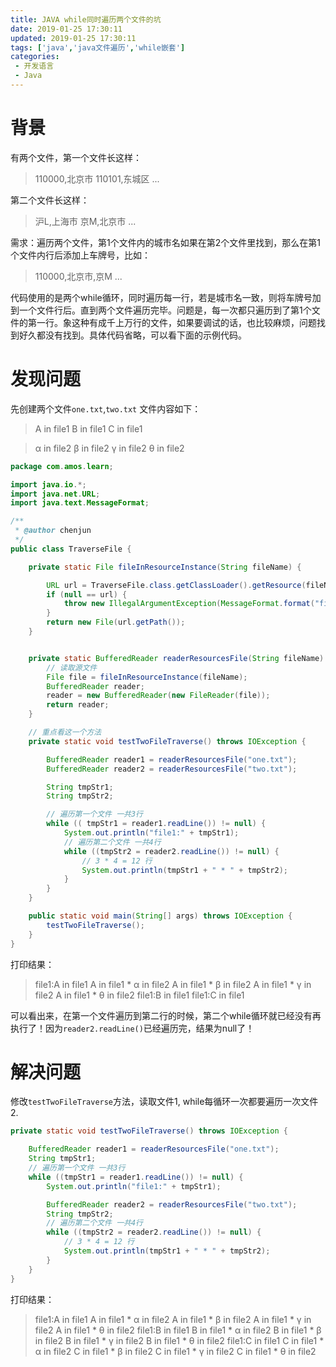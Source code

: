 ```yaml
---
title: JAVA while同时遍历两个文件的坑
date: 2019-01-25 17:30:11
updated: 2019-01-25 17:30:11
tags: ['java','java文件遍历','while嵌套']
categories: 
 - 开发语言
 - Java
---
```


# 背景

有两个文件，第一个文件长这样：
>110000,北京市
110101,东城区
...

第二个文件长这样：
>沪L,上海市
京M,北京市
...



需求：遍历两个文件，第1个文件内的城市名如果在第2个文件里找到，那么在第1个文件内行后添加上车牌号，比如：
>110000,北京市,京M
...

代码使用的是两个while循环，同时遍历每一行，若是城市名一致，则将车牌号加到一个文件行后。直到两个文件遍历完毕。问题是，每一次都只遍历到了第1个文件的第一行。象这种有成千上万行的文件，如果要调试的话，也比较麻烦，问题找到好久都没有找到。具体代码省略，可以看下面的示例代码。

# 发现问题

先创建两个文件`one.txt`,`two.txt`
文件内容如下：
>A in file1
B in file1
C in file1

>α in file2
β in file2
γ in file2
θ in file2

```java
package com.amos.learn;

import java.io.*;
import java.net.URL;
import java.text.MessageFormat;

/**
 * @author chenjun
 */
public class TraverseFile {

    private static File fileInResourceInstance(String fileName) {

        URL url = TraverseFile.class.getClassLoader().getResource(fileName);
        if (null == url) {
            throw new IllegalArgumentException(MessageFormat.format("file-[{0}] not found", fileName));
        }
        return new File(url.getPath());
    }


    private static BufferedReader readerResourcesFile(String fileName) throws FileNotFoundException {
        // 读取源文件
        File file = fileInResourceInstance(fileName);
        BufferedReader reader;
        reader = new BufferedReader(new FileReader(file));
        return reader;
    }

	// 重点看这一个方法
    private static void testTwoFileTraverse() throws IOException {

        BufferedReader reader1 = readerResourcesFile("one.txt");
        BufferedReader reader2 = readerResourcesFile("two.txt");

        String tmpStr1;
        String tmpStr2;

        // 遍历第一个文件 一共3行
        while (( tmpStr1 = reader1.readLine()) != null) {
            System.out.println("file1:" + tmpStr1);
            // 遍历第二个文件 一共4行
            while ((tmpStr2 = reader2.readLine()) != null) {
                // 3 * 4 = 12 行
                System.out.println(tmpStr1 + " * " + tmpStr2);
            }
        }
    }

    public static void main(String[] args) throws IOException {
        testTwoFileTraverse();
    }
}
```

打印结果：
>file1:A in file1
A in file1 * α in file2
A in file1 * β in file2
A in file1 * γ in file2
A in file1 * θ in file2
file1:B in file1
file1:C in file1

可以看出来，在第一个文件遍历到第二行的时候，第二个while循环就已经没有再执行了！因为`reader2.readLine()`已经遍历完，结果为null了！

# 解决问题

修改`testTwoFileTraverse`方法，读取文件1, while每循环一次都要遍历一次文件2.

```java
private static void testTwoFileTraverse() throws IOException {

    BufferedReader reader1 = readerResourcesFile("one.txt");
    String tmpStr1;
    // 遍历第一个文件 一共3行
    while ((tmpStr1 = reader1.readLine()) != null) {
        System.out.println("file1:" + tmpStr1);

        BufferedReader reader2 = readerResourcesFile("two.txt");
        String tmpStr2;
        // 遍历第二个文件 一共4行
        while ((tmpStr2 = reader2.readLine()) != null) {
            // 3 * 4 = 12 行
            System.out.println(tmpStr1 + " * " + tmpStr2);
        }
    }
}
```
打印结果：
>file1:A in file1
A in file1 * α in file2
A in file1 * β in file2
A in file1 * γ in file2
A in file1 * θ in file2
file1:B in file1
B in file1 * α in file2
B in file1 * β in file2
B in file1 * γ in file2
B in file1 * θ in file2
file1:C in file1
C in file1 * α in file2
C in file1 * β in file2
C in file1 * γ in file2
C in file1 * θ in file2
